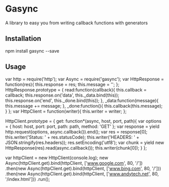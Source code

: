 ﻿Gasync
=========

A library to easy you from writing callback functions with generators

## Installation

  npm install gasync --save

## Usage

var http = require('http');
var Async = require('gasync');
var HttpResponse = function(res){
	this.response = res;
	this.message = '';
};
HttpResponse.prototype = {
	read:function(callback){
		this.callback = callback;
		this.response.on('data', this._data.bind(this));
		this.response.on('end', this._done.bind(this));
	},
	_data:function(message){
		this.message += message;
	},
	_done:function(){
		this.callback(this.message);
	}
};
var HttpClient = function(writer){
	this.writer = writer;
};

HttpClient.prototype = {
	get: function*(async, host, port, path){
		var options = {
			host: host,
			port: port,
			path: path,
			method: 'GET'
		};
		var response = yield http.request(options, async.callback()).end();
		var res = response[0];
		this.writer('Status: ' + res.statusCode);
		this.writer('HEADERS: ' + JSON.stringify(res.headers));
		res.setEncoding('utf8');
		var chunk = yield new HttpResponse(res).read(async.callback());
		this.writer(chunk[0]);
	}
};

var httpClient = new HttpClient(console.log);
new Async(httpClient.get).bind(httpClient, ['www.google.com', 80, '/'])
.then(new Async(httpClient.get).bind(httpClient, ['www.bing.com', 80, '/']))
.then(new Async(httpClient.get).bind(httpClient, ['www.andytech.net', 80, '/index.html']))
.run();